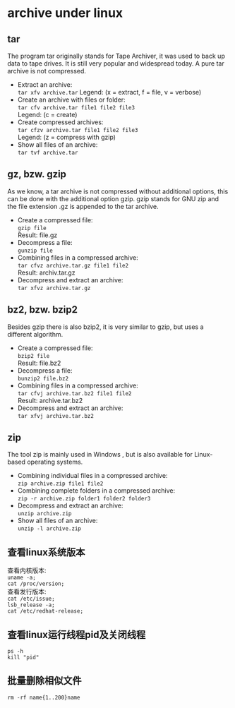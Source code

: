 # archive under linux 
## tar
The program tar originally stands for Tape Archiver, it was used to back up data to tape drives. It is still very popular and widespread today. A pure tar archive is not compressed.  
* Extract an archive:  
`tar xfv archive.tar`
Legend: (x = extract, f = file, v = verbose)  
* Create an archive with files or folder:  
`tar cfv archive.tar file1 file2 file3`  
Legend: (c = create)  
* Create compressed archives:  
`tar cfzv archive.tar file1 file2 file3`  
Legend: (z = compress with gzip)  
* Show all files of an archive:  
`tar tvf archive.tar`  
## gz, bzw. gzip
As we know, a tar archive is not compressed without additional options, this can be done with the additional option gzip. gzip stands for GNU zip and the file extension .gz is appended to the tar archive.  
* Create a compressed file:  
`gzip file`  
Result: file.gz  
* Decompress a file:  
`gunzip file`  
* Combining files in a compressed archive:  
`tar cfvz archive.tar.gz file1 file2`  
Result: archiv.tar.gz  
* Decompress and extract an archive:  
`tar xfvz archive.tar.gz`    
## bz2, bzw. bzip2
Besides gzip there is also bzip2, it is very similar to gzip, but uses a different algorithm.   
* Create a compressed file:  
`bzip2 file`  
Result: file.bz2  
* Decompress a file:  
`bunzip2 file.bz2`  
* Combining files in a compressed archive:  
`tar cfvj archive.tar.bz2 file1 file2`  
Result: archive.tar.bz2  
* Decompress and extract an archive:  
`tar xfvj archive.tar.bz2`  
## zip  
The tool zip is mainly used in Windows , but is also available for Linux-based operating systems.  
* Combining individual files in a compressed archive:  
`zip archive.zip file1 file2`  
* Combining complete folders in a compressed archive:  
`zip -r archive.zip folder1 folder2 folder3`  
* Decompress and extract an archive:  
`unzip archive.zip`  
* Show all files of an archive:  
`unzip -l archive.zip`

## 查看linux系统版本
查看内核版本:  
`uname -a;`   
`cat /proc/version;`  
查看发行版本:  
`cat /etc/issue;`  
`lsb_release -a;`  
`cat /etc/redhat-release;`  
## 查看linux运行线程pid及关闭线程
`ps -h`  
`kill "pid"`
## 批量删除相似文件
`rm -rf name{1..200}name`  